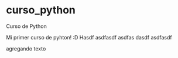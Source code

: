 # curso_python
Curso de Python

Mi primer curso de pyhton! :D
Hasdf
asdfasdf
asdfas
dasdf
asdfasdf


agregando texto
